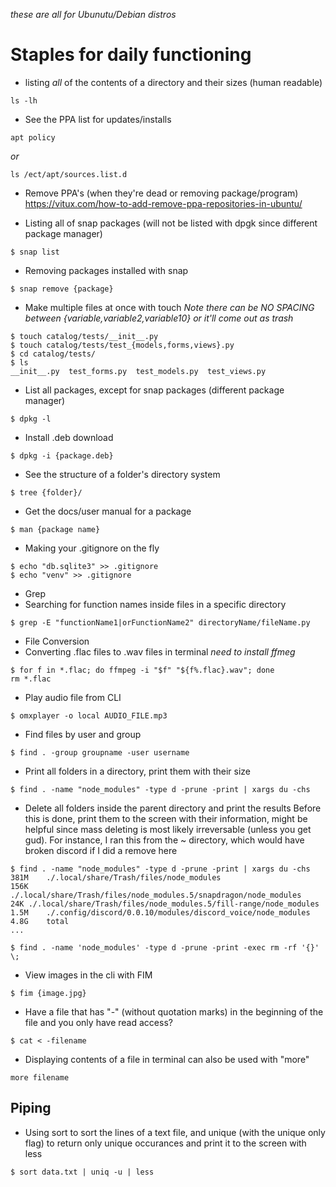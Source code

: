 _these are all for Ubunutu/Debian distros_


# Staples for daily functioning

- listing _all_ of the contents of a directory and their sizes (human readable) 
```
ls -lh
```


- See the PPA list for updates/installs
```
apt policy
```
_or_ 
```
ls /ect/apt/sources.list.d
```


- Remove PPA's (when they're dead or removing package/program)
https://vitux.com/how-to-add-remove-ppa-repositories-in-ubuntu/


- Listing all of snap packages (will not be listed with dpgk since different package manager)
```
$ snap list
```

- Removing packages installed with snap
```
$ snap remove {package}
```

- Make multiple files at once with touch
_Note there can be NO SPACING between {variable,variable2,variable10} or it'll come out as trash_

```
$ touch catalog/tests/__init__.py
$ touch catalog/tests/test_{models,forms,views}.py
$ cd catalog/tests/
$ ls
__init__.py  test_forms.py  test_models.py  test_views.py

```


- List all packages, except for snap packages (different package manager)

```
$ dpkg -l

```

- Install .deb download
```
$ dpkg -i {package.deb}
```

- See the structure of a folder's directory system
```
$ tree {folder}/

```

- Get the docs/user manual for a package

```
$ man {package name}

```

- Making your .gitignore on the fly
```
$ echo "db.sqlite3" >> .gitignore
$ echo "venv" >> .gitignore

```


- Grep
- Searching for function names inside files in a specific directory

```
$ grep -E "functionName1|orFunctionName2" directoryName/fileName.py

```


- File Conversion
- Converting .flac files to .wav files in terminal
_need to install ffmeg_
```
$ for f in *.flac; do ffmpeg -i "$f" "${f%.flac}.wav"; done
rm *.flac
```


- Play audio file from CLI
```
$ omxplayer -o local AUDIO_FILE.mp3
```

- Find files by user and group
```
$ find . -group groupname -user username

```


- Print all folders in a directory, print them with their size
```
$ find . -name "node_modules" -type d -prune -print | xargs du -chs

```


- Delete all folders inside the parent directory and print the results
Before this is done, print them to the screen with their information, might be helpful since mass deleting is most likely irreversable (unless you get gud).
For instance, I ran this from the ~ directory, which would have broken discord if I did a remove here

```
$ find . -name "node_modules" -type d -prune -print | xargs du -chs
381M	./.local/share/Trash/files/node_modules
156K	./.local/share/Trash/files/node_modules.5/snapdragon/node_modules
24K	./.local/share/Trash/files/node_modules.5/fill-range/node_modules
1.5M	./.config/discord/0.0.10/modules/discord_voice/node_modules
4.8G	total
...

```

```
$ find . -name 'node_modules' -type d -prune -print -exec rm -rf '{}' \;

```



- View images in the cli with FIM
```
$ fim {image.jpg}

```


- Have a file that has "-" (without quotation marks) in the beginning of the file and you only have read access?
```
$ cat < -filename
```


- Displaying contents of a file in terminal can also be used with "more"
```
more filename 
```

## Piping
- Using sort to sort the lines of a text file, and unique (with the unique only flag) to return only unique occurances and print it to the screen with less
```
$ sort data.txt | uniq -u | less
```
